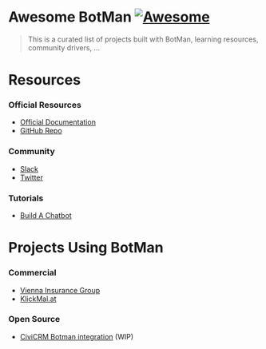 # Awesome BotMan [![Awesome](https://cdn.rawgit.com/sindresorhus/awesome/d7305f38d29fed78fa85652e3a63e154dd8e8829/media/badge.svg)](https://github.com/sindresorhus/awesome)

> This is a curated list of projects built with BotMan, learning resources, community drivers, ...


# Resources

### Official Resources

- [Official Documentation](https://botman.io/2.0/)
- [GitHub Repo](https://github.com/botman/botman)

### Community
- [Slack](https://slack.botman.io)
- [Twitter](https://twitter.com/botman_io)

### Tutorials
- [Build A Chatbot](https://buildachatbot.io)

# Projects Using BotMan

### Commercial
- [Vienna Insurance Group](https://www.wienerstaedtische.at)
- [KlickMal.at](https://www.klickmal.at)

### Open Source
- [CiviCRM Botman integration](https://github.com/3sd/civicrm-chatbot) (WIP)
